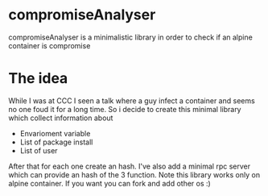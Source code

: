 # compromiseAnalyser
compromiseAnalyser is a minimalistic library in order to check if an alpine container is compromise

# The idea
While I was at CCC I seen a talk where a guy infect a container and seems no one foud it for a long time. So i decide to create this minimal library which collect information about
* Envarioment variable
* List of package install
* List of user

After that for each one create an hash. I've also add a minimal rpc server which can provide an hash of the 3 function. Note this library works only on alpine container. If you want you can fork and add other os :)
